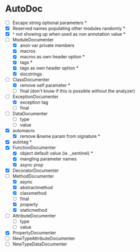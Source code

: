 # AutoDoc
- [ ] Escape string optional parameters *
- [x] Reserved names populating other modules randomly *
- [x] ^ not showing up when used as non annotation value *
- [ ] ModuleDocumenter
  - [x] anon var private members
  - [x] macros
  - [x] macros as own header option *
  - [x] tags *
  - [x] tags as own header option *
  - [x] docstrings
- [ ] ClassDocumenter
  - [x] remove self parameter *
  - [ ] final (don't know if this is possible without the analyzer)
- [ ] ExceptionDocumenter
  - [x] exception tag
  - [ ] final
- [ ] DataDocumenter
  - [ ] type
  - [ ] value
- [x] automacro
  - [x] remove &name param from signature *
- [x] autotag *
- [x] FunctionDocumenter
  - [x] object default value (ie. _sentinel) *
  - [x] mangling parameter names
  - [x] async prop
- [x] DecoratorDocumenter
- [ ] MethodDocumenter
  - [x] async
  - [x] abstractmethod
  - [x] classmethod
  - [ ] final
  - [x] property
  - [x] staticmethod
- [ ] AttributeDocumenter
  - [ ] type
  - [ ] value
- [x] PropertyDocumenter
- [ ] NewTypeAttributeDocumenter
- [ ] NewTypeDataDocumenter
